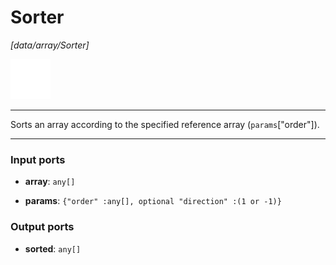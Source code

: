 # Sorter

_[data/array/Sorter]_

![icon](</assets/icons/cbb85c56-3c8f-4e5e-afdd-a9dd9e84385d.png>)

---

Sorts an array according to the specified reference array (`params`["order"]).<br>

---

### Input ports

* __array__: ` any[] `


* __params__: ` {"order" :any[], optional "direction" :(1 or -1)} `

### Output ports

* __sorted__: ` any[] `

